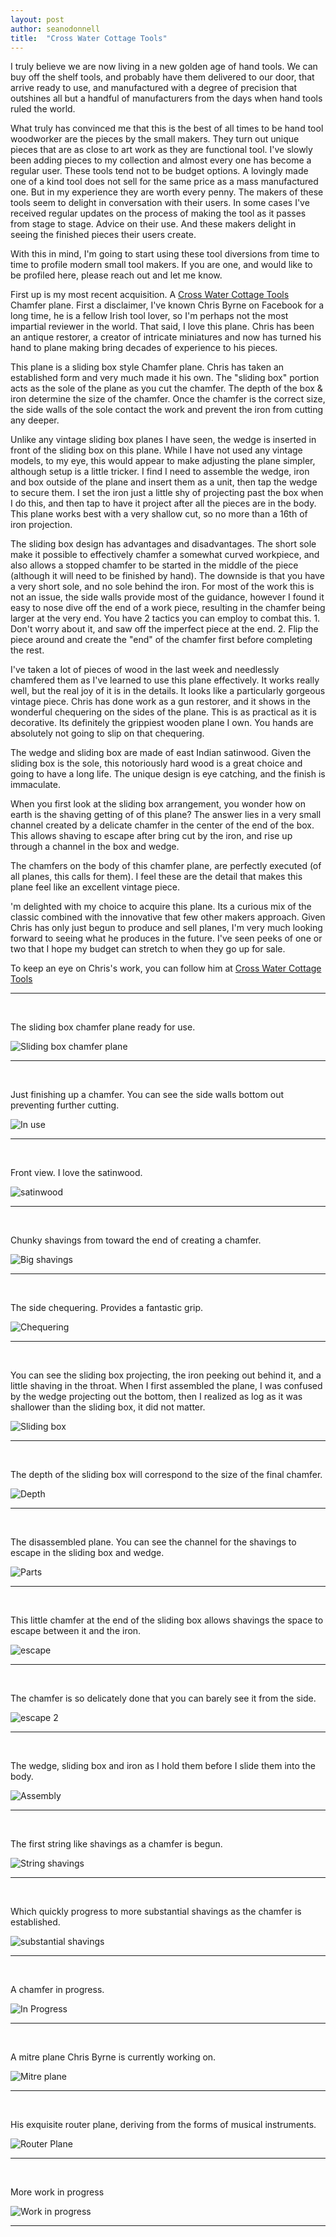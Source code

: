 ```yaml
---
layout: post
author: seanodonnell
title:  "Cross Water Cottage Tools"
---
```


I truly believe we are now living in a new golden age of hand tools. We can buy off the shelf tools, and probably have them delivered to our door, that arrive ready to use, and manufactured with a degree of precision that outshines all but a handful of manufacturers from the days when hand tools ruled the world.

What truly has convinced me that this is the best of all times to be hand tool woodworker are the pieces by the small makers. They turn out unique pieces that are as close to art work as they are functional tool. I've slowly been adding pieces to my collection and almost every one has become a regular user. These tools tend not to be budget options. A lovingly made one of a kind tool does not sell for the same price as a mass manufactured one. But in my experience they are worth every penny. The makers of these tools seem to delight in conversation with their users. In some cases I've received regular updates on the process of making the tool as it passes from stage to stage. Advice on their use. And these makers delight in seeing the finished pieces their users create.

With this in mind, I'm going to start using these tool diversions from time to time to profile modern small tool makers. If you are one, and would like to be profiled here, please reach out and let me know.

First up is my most recent acquisition. A [Cross Water Cottage Tools](https://www.instagram.com/cross_water_cottage_tools/) Chamfer plane. First a disclaimer, I've known Chris Byrne on Facebook for a long time, he is a fellow Irish tool lover, so I'm perhaps not the most impartial reviewer in the world. That said, I love this plane. Chris has been an antique restorer, a creator of intricate miniatures and now has turned his hand to plane making bring decades of experience to his pieces.

This plane is a sliding box style Chamfer plane. Chris has taken an established form and very much made it his own. The "sliding box" portion acts as the sole of the plane as you cut the chamfer. The depth of the box & iron determine the size of the chamfer. Once the chamfer is the correct size, the side walls of the sole contact the work and prevent the iron from cutting any deeper.

Unlike any vintage sliding box planes I have seen, the wedge is inserted in front of the sliding box on this plane. While I have not used any vintage models, to my eye, this would appear to make adjusting the plane simpler, although setup is a little tricker. I find I need to assemble the wedge, iron and box outside of the plane and insert them as a unit, then tap the wedge to secure them. I set the iron just a little shy of projecting past the box when I do this, and then tap to have it project after all the pieces are in the body. This plane works best with a very shallow cut, so no more than a 16th of iron projection.

The sliding box design has advantages and disadvantages. The short sole make it possible to effectively chamfer a somewhat curved workpiece, and also allows a stopped chamfer to be started in the middle of the piece (although it will need to be finished by hand). The downside is that you have a very short sole, and no sole behind the iron. For most of the work this is not an issue, the side walls provide most of the guidance, however I found it easy to nose dive off the end of a work piece, resulting in the chamfer being larger at the very end. You have 2 tactics you can employ to combat this. 1. Don't worry about it, and saw off the imperfect piece at the end. 2. Flip the piece around and create the "end" of the chamfer first before completing the rest.

I've taken a lot of pieces of wood in the last week and needlessly chamfered them as I've learned to use this plane effectively. It works really well, but the real joy of it is in the details. It looks like a particularly gorgeous vintage piece. Chris has done work as a gun restorer, and it shows in the wonderful chequering on the sides of the plane. This is as practical as it is decorative. Its definitely the grippiest wooden plane I own. You hands are absolutely not going to slip on that chequering.

The wedge and sliding box are made of east Indian satinwood. Given the sliding box is the sole, this notoriously hard wood is a great choice and going to have a long life. The unique design is eye catching, and the finish is immaculate.

When you first look at the sliding box arrangement, you wonder how on earth is the shaving getting of of this plane? The answer lies in a very small channel created by a delicate chamfer in the center of the end of the box. This allows shaving to escape after bring cut by the iron, and rise up through a channel in the box and wedge.

The chamfers on the body of this chamfer plane, are perfectly executed (of all planes, this calls for them). I feel these are the detail that makes this plane feel like an excellent vintage piece. 

'm delighted with my choice to acquire this plane. Its a curious mix of the classic combined with the innovative that few other makers approach. Given Chris has only just begun to produce and sell planes, I'm very much looking forward to seeing what he produces in the future. I've seen peeks of one or two that I hope my budget can stretch to when they go up for sale.

To keep an eye on Chris's work, you can follow him at [Cross Water Cottage Tools](https://www.instagram.com/cross_water_cottage_tools/) 


***

<br>

The sliding box chamfer plane ready for use.

![Sliding box chamfer plane](/assets/images/crosswater/01.jpg)

***

<br>

Just finishing up a chamfer. You can see the side walls bottom out preventing further cutting.

![In use](/assets/images/crosswater/02.jpg)

***

<br>

Front view. I love the satinwood.


![satinwood](/assets/images/crosswater/03.jpg)

***

<br>

Chunky shavings from toward the end of creating a chamfer.


![Big shavings](/assets/images/crosswater/04.jpg)

***

<br>

The side chequering. Provides a fantastic grip.

![Chequering](/assets/images/crosswater/05.jpg)

***

<br>

You can see the sliding box projecting, the iron peeking out behind it, and a little shaving in the throat. When I first assembled the plane, I was confused by the wedge projecting out the bottom, then I realized as log as it was shallower than the sliding box, it did not matter.

![Sliding box](/assets/images/crosswater/06.jpg)

***

<br>

The depth of the sliding box will correspond to the size of the final chamfer.


![Depth](/assets/images/crosswater/07.jpg)

***

<br>

The disassembled plane. You can see the channel for the shavings to escape in the sliding box and wedge.

![Parts](/assets/images/crosswater/08.jpg)

***

<br>

This little chamfer at the end of the sliding box allows shavings the space to escape between it and the iron.

![escape](/assets/images/crosswater/09.jpg)

***

<br>

The chamfer is so delicately done that you can barely see it from the side.

![escape 2](/assets/images/crosswater/10.jpg)

***

<br>

The wedge, sliding box and iron as I hold them before I slide them into the body.


![Assembly](/assets/images/crosswater/11.jpg)

***

<br>

The first string like shavings as a chamfer is begun.


![String shavings](/assets/images/crosswater/12.jpg)

***

<br>

Which quickly progress to more substantial shavings as the chamfer is established.

![substantial shavings](/assets/images/crosswater/13.jpg)

***

<br>

A chamfer in progress.


![In Progress](/assets/images/crosswater/14.jpg)

***

<br>

A mitre plane Chris Byrne is currently working on.


![Mitre plane](/assets/images/crosswater/15.jpg)

***

<br>

His exquisite router plane, deriving from the forms of musical instruments.


![Router Plane](/assets/images/crosswater/16.jpg)

***


<br>

More work in progress

![Work in progress](/assets/images/crosswater/17.jpg)

***


